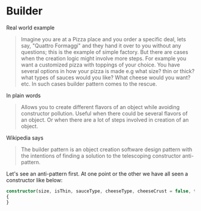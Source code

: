 # Builder

Real world example

> Imagine you are at a Pizza place and you order a specific deal, lets say, "Quattro Formaggi" and they hand it over to you without any questions; this is the example of simple factory. But there are cases when the creation logic might involve more steps. For example you want a customized pizza with toppings of your choice. You have several options in how your pizza is made e.g what size? thin or thick? what types of sauces would you like? What cheese would you want? etc. In such cases builder pattern comes to the rescue.

In plain words

> Allows you to create different flavors of an object while avoiding constructor pollution. Useful when there could be several flavors of an object. Or when there are a lot of steps involved in creation of an object.

Wikipedia says

> The builder pattern is an object creation software design pattern with the intentions of finding a solution to the telescoping constructor anti-pattern.

Let's see an anti-pattern first. At one point or the other we have all seen a constructor like below:

```typescript
constructor(size, isThin, sauceType, cheeseType, cheeseCrust = false, toppings = [], ...)
{
}
```